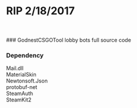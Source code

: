 # RIP 2/18/2017
<br />
<br />
### GodnestCSGOTool
lobby bots full source code

### Dependency

Mail.dll <br />
MaterialSkin <br />
Newtonsoft.Json <br />
protobuf-net <br />
SteamAuth <br />
SteamKit2 <br />
